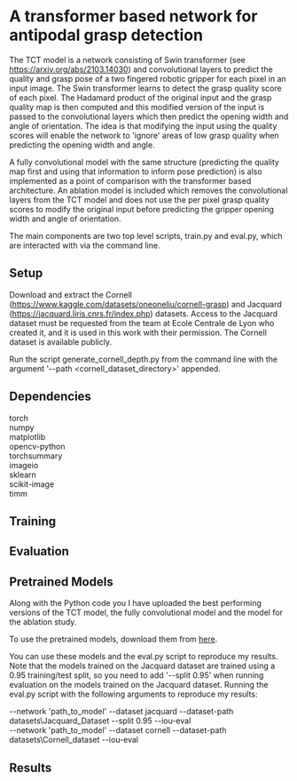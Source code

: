 # A transformer based network for antipodal grasp detection
The TCT model is a network consisting of Swin transformer (see https://arxiv.org/abs/2103.14030) and convolutional layers to predict the quality and grasp pose of a two fingered robotic gripper for each pixel in an input image. The Swin transformer learns to detect the grasp quality score of each pixel. The Hadamard product of the original input and the grasp quality map is then computed and this modified version of the input is passed to the convolutional layers which then predict the opening width and angle of orientation. The idea is that modifying the input using the quality scores will enable the network to 'ignore' areas of low grasp quality when predicting the opening width and angle. 

A fully convolutional model with the same structure (predicting the quality map first and using that information to inform pose prediction) is also implemented as a point of comparison with the transformer based architecture. An ablation model is included which removes the convolutional layers from the TCT model and does not use the per pixel grasp quality scores to modify the original input before predicting the gripper opening width and angle of orientation.

The main components are two top level scripts, train.py and eval.py, which are interacted with via the command line.

## Setup

Download and extract the Cornell (https://www.kaggle.com/datasets/oneoneliu/cornell-grasp) and Jacquard (https://jacquard.liris.cnrs.fr/index.php) datasets. Access to the Jacquard dataset must be requested from the team at Ecole Centrale de Lyon who created it, and it is used in this work with their permission. The Cornell dataset is available publicly. 

Run the script generate_cornell_depth.py from the command line with the argument '--path <cornell_dataset_directory>' appended.

## Dependencies

torch <br />
numpy <br />
matplotlib <br />
opencv-python <br />
torchsummary <br />
imageio <br />
sklearn <br />
scikit-image <br />
timm

## Training


## Evaluation

## Pretrained Models
Along with the Python code you I have uploaded the best performing versions of the TCT model, the fully convolutional model and the model for the ablation study.

To use the pretrained models, download them from [here](https://drive.google.com/file/d/1l5RKy4Y8sDSC9-BvUsDuEeIukYSJ4pj1/view?usp=sharing). 

You can use these models and the eval.py script to reproduce my results. Note that the models trained on the Jacquard dataset are trained using a 0.95 training/test split, so you need to add '--split 0.95' when running evaluation on the models trained on the Jacquard dataset. Running the eval.py script with the following arguments to reproduce my results:

--network 'path_to_model' --dataset jacquard --dataset-path datasets\Jacquard_Dataset --split 0.95 --iou-eval <br />
--network 'path_to_model' --dataset cornell --dataset-path datasets\Cornell_dataset --iou-eval

## Results
